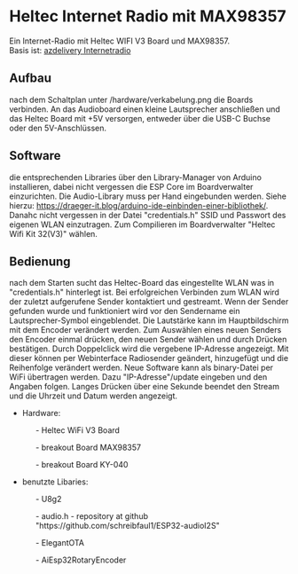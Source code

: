 
# Heltec Internet Radio mit MAX98357

Ein Internet-Radio mit Heltec WIFI V3 Board und MAX98357. <br>
Basis ist: <a href="https://www.az-delivery.de/blogs/azdelivery-blog-fur-arduino-und-raspberry-pi/internetradio-mit-esp32-und-max-98357a">azdelivery Internetradio</a>


## Aufbau
nach dem Schaltplan unter /hardware/verkabelung.png die Boards verbinden. An das Audioboard einen kleine Lautsprecher anschließen und das Heltec Board mit +5V versorgen, entweder über die USB-C Buchse oder den 5V-Anschlüssen.

## Software
die entsprechenden Libraries über den Library-Manager von Arduino installieren, dabei nicht vergessen die ESP Core im Boardverwalter einzurichten. Die Audio-Library muss per Hand eingebunden werden.
Siehe hierzu: <a href="https://draeger-it.blog/arduino-ide-einbinden-einer-bibliothek/">https://draeger-it.blog/arduino-ide-einbinden-einer-bibliothek/</a>. Danahc nicht vergessen in der Datei "credentials.h" SSID und Passwort des eigenen WLAN einzutragen. Zum Compilieren im Boardverwalter "Heltec Wifi Kit 32(V3)" wählen.

## Bedienung   
nach dem Starten sucht das Heltec-Board das eingestellte WLAN was in "credentials.h" hinterlegt ist. Bei erfolgreichen Verbinden zum WLAN wird der zuletzt aufgerufene Sender kontaktiert und gestreamt. Wenn der Sender gefunden wurde und funktioniert wird vor den Sendername ein Lautsprecher-Symbol eingeblendet. Die Lautstärke kann im Hauptbildschirm mit dem Encoder verändert werden. Zum Auswählen eines neuen Senders den Encoder einmal drücken, den neuen Sender wählen und durch Drücken bestätigen. Durch Doppelclick wird die vergebene IP-Adresse angezeigt. Mit dieser können per Webinterface Radiosender geändert, hinzugefügt und die Reihenfolge verändert werden. Neue Software kann als binary-Datei per WiFi übertragen werden. Dazu "IP-Adresse"/update eingeben und den Angaben folgen. Langes Drücken über eine Sekunde beendet den Stream und die Uhrzeit und Datum werden angezeigt.

<ul>
<li>Hardware:</li>
  <ul>- Heltec WiFi V3 Board</ul>
  <ul>- breakout Board MAX98357</ul>
  <ul>- breakout Board KY-040</ul>
</ul>
<ul>
<li>benutzte Libaries:</li>
  <ul>- U8g2</ul>
  <ul>- audio.h - repository at github "https://github.com/schreibfaul1/ESP32-audioI2S"</ul>
  <ul>- ElegantOTA</ul>
  <ul>- AiEsp32RotaryEncoder</ul>
</ul>
